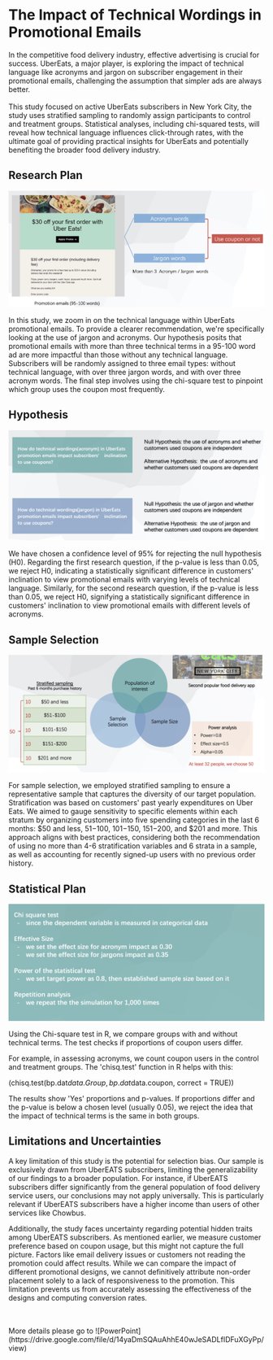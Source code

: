 # The Impact of Technical Wordings in Promotional Emails
In the competitive food delivery industry, effective advertising is crucial for success. UberEats, a major player, is exploring the impact of technical language like acronyms and jargon on subscriber engagement in their promotional emails, challenging the assumption that simpler ads are always better. 
<br>
<br>
This study focused on active UberEats subscribers in New York City, the study uses stratified sampling to randomly assign participants to control and treatment groups. Statistical analyses, including chi-squared tests, will reveal how technical language influences click-through rates, with the ultimate goal of providing practical insights for UberEats and potentially benefiting the broader food delivery industry. 

## Research Plan

![alt text](https://github.com/imkir0513/technical_wordings_in_promotions/blob/master/images/research%20plan_1.png)

In this study, we zoom in on the technical language within UberEats promotional emails. To provide a clearer recommendation, we're specifically looking at the use of jargon and acronyms. Our hypothesis posits that promotional emails with more than three technical terms in a 95-100 word ad are more impactful than those without any technical language. Subscribers will be randomly assigned to three email types: without technical language, with over three jargon words, and with over three acronym words. The final step involves using the chi-square test to pinpoint which group uses the coupon most frequently.



## Hypothesis

![alt text](https://github.com/imkir0513/technical_wordings_in_promotions/blob/master/images/hypothesis.png)

We have chosen a confidence level of 95% for rejecting the null hypothesis (H0). Regarding the first research question, if the p-value is less than 0.05, we reject H0, indicating a statistically significant difference in customers' inclination to view promotional emails with varying levels of technical language. Similarly, for the second research question, if the p-value is less than 0.05, we reject H0, signifying a statistically significant difference in customers' inclination to view promotional emails with different levels of acronyms.

## Sample Selection

![alt text](https://github.com/imkir0513/technical_wordings_in_promotions/blob/master/images/research%20plan_2.png)

For sample selection, we employed stratified sampling to ensure a representative sample that captures the diversity of our target population. Stratification was based on customers' past yearly expenditures on Uber Eats. We aimed to gauge sensitivity to specific elements within each stratum by organizing customers into five spending categories in the last 6 months: $50 and less, $51-$100, $101-$150, $151-$200, and $201 and more. This approach aligns with best practices, considering both the recommendation of using no more than 4-6 stratification variables and 6 strata in a sample, as well as accounting for recently signed-up users with no previous order history.

## Statistical Plan 

![alt text](https://github.com/imkir0513/technical_wordings_in_promotions/blob/master/images/statistical_plans.png)

Using the Chi-square test in R, we compare groups with and without technical terms. The test checks if proportions of coupon users differ.

For example, in assessing acronyms, we count coupon users in the control and treatment groups. The 'chisq.test' function in R helps with this:

(chisq.test(bp.dat$data.Group, bp.dat$data.coupon, correct = TRUE))

The results show 'Yes' proportions and p-values. If proportions differ and the p-value is below a chosen level (usually 0.05), we reject the idea that the impact of technical terms is the same in both groups.

## Limitations and Uncertainties

A key limitation of this study is the potential for selection bias. Our sample is exclusively drawn from UberEATS subscribers, limiting the generalizability of our findings to a broader population. For instance, if UberEATS subscribers differ significantly from the general population of food delivery service users, our conclusions may not apply universally. This is particularly relevant if UberEATS subscribers have a higher income than users of other services like Chowbus.

Additionally, the study faces uncertainty regarding potential hidden traits among UberEATS subscribers. As mentioned earlier, we measure customer preference based on coupon usage, but this might not capture the full picture. Factors like email delivery issues or customers not reading the promotion could affect results. While we can compare the impact of different promotional designs, we cannot definitively attribute non-order placement solely to a lack of responsiveness to the promotion. This limitation prevents us from accurately assessing the effectiveness of the designs and computing conversion rates.

<br>
<br>
More details please go to ![PowerPoint](https://drive.google.com/file/d/14yaDmSQAuAhhE40wJeSADLfIDFuXGyPp/view)
